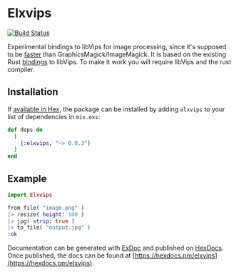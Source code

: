 # Elxvips
[![Build Status](https://travis-ci.org/dpostolachi/elxvips.png?branch=master)](https://travis-ci.org/dpostolachi/elxvips)

Experimental bindings to libVips for image processing, since it's supposed to be [faster](https://github.com/libvips/libvips/wiki/Speed-and-memory-use) than GraphicsMagick/ImageMagick. It is based on the existing Rust [bindings](https://github.com/augustocdias/libvips-rust-bindings) to libVips. To make it work you will require libVips and the rust compiler.

## Installation

If [available in Hex](https://hex.pm/packages/elxvips), the package can be installed
by adding `elxvips` to your list of dependencies in `mix.exs`:

```elixir
def deps do
  [
    {:elxvips, "~> 0.0.3"}
  ]
end
```

## Example

```elixir
import Elxvips

from_file( "image.png" )
|> resize( height: 100 )
|> jpg( strip: true )
|> to_file( "output.jpg" )
:ok
```

Documentation can be generated with [ExDoc](https://github.com/elixir-lang/ex_doc)
and published on [HexDocs](https://hexdocs.pm). Once published, the docs can
be found at [https://hexdocs.pm/elxvips](https://hexdocs.pm/elxvips).

